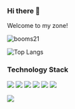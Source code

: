 ### Hi there 👋 

Welcome to my zone!

![booms21](https://github-readme-stats.vercel.app/api?username=yxKryptonite&show_icons=true&include_all_commits=true?count_private=true?include_all_commits=true&theme=dracula)     

![Top Langs](https://github-readme-stats.vercel.app/api/top-langs/?username=yxKryptonite&layout=compact&theme=dracula)

### Technology Stack
[![](https://img.shields.io/badge/-Python-007396?style=for-the-badge&logo=python&logoColor=ffffff)](https://www.python.org/)
[![](https://img.shields.io/badge/-C++-007396?style=for-the-badge&logo=cplusplus&logoColor=ffffff)](https://www.python.org/)
[![](https://img.shields.io/badge/-C-007396?style=for-the-badge&logo=c&logoColor=ffffff)](https://www.python.org/)
[![](https://img.shields.io/badge/-Jupyter-007396?style=for-the-badge&logo=jupyter&logoColor=ffffff)](https://www.python.org/)
[![](https://img.shields.io/badge/-HTML5-007396?style=for-the-badge&logo=html5&logoColor=ffffff)](https://www.python.org/)
[![](https://img.shields.io/badge/-CSS3-007396?style=for-the-badge&logo=css3&logoColor=ffffff)](https://www.python.org/)

[![](https://img.shields.io/badge/-PyTorch-007396?style=for-the-badge&logo=pytorch&logoColor=ffffff)](https://www.python.org/)
<!--
**yxKryptonite/yxKryptonite** is a ✨ _special_ ✨ repository because its `README.md` (this file) appears on your GitHub profile.

Here are some ideas to get you started:

- 🔭 I’m currently working on ...
- 🌱 I’m currently learning ...
- 👯 I’m looking to collaborate on ...
- 🤔 I’m looking for help with ...
- 💬 Ask me about ...
- 📫 How to reach me: ...
- 😄 Pronouns: ...
- ⚡ Fun fact: ...
-->
